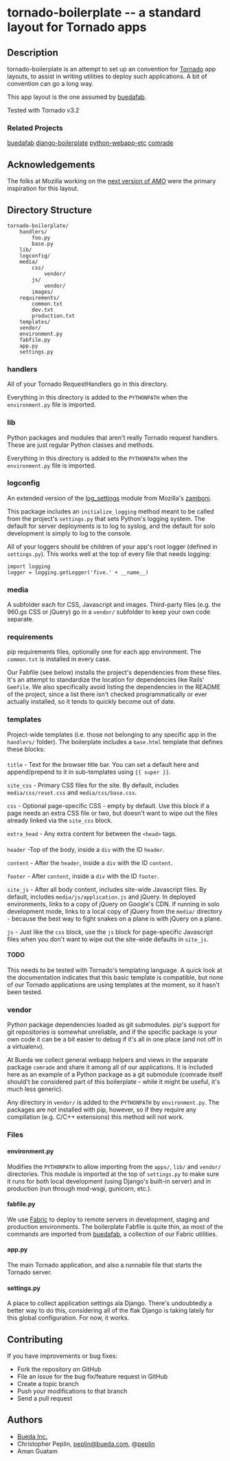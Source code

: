 tornado-boilerplate -- a standard layout for Tornado apps
===============================================================================

## Description

tornado-boilerplate is an attempt to set up an convention for
[Tornado](http://www.tornadoweb.org/) app layouts, to assist in writing
utilities to deploy such applications. A bit of convention can go a long way.

This app layout is the one assumed by [buedafab](https://github.com/bueda/ops).

Tested with Tornado v3.2 

### Related Projects

[buedafab](https://github.com/bueda/ops)
[django-boilerplate](https://github.com/bueda/django-boilerplate)
[python-webapp-etc](https://github.com/bueda/python-webapp-etc)
[comrade](https://github.com/bueda/django-comrade)

## Acknowledgements

The folks at Mozilla working on the [next version of AMO](https://github.com/jbalogh/zamboni)
were the primary inspiration for this layout.

## Directory Structure

    tornado-boilerplate/
        handlers/
            foo.py
            base.py
        lib/
        logconfig/
        media/
            css/
                vendor/
            js/
                vendor/
            images/
        requirements/
            common.txt
            dev.txt
            production.txt
        templates/
        vendor/
        environment.py
        fabfile.py
        app.py
        settings.py

### handlers

All of your Tornado RequestHandlers go in this directory.

Everything in this directory is added to the `PYTHONPATH` when the
`environment.py` file is imported.

### lib

Python packages and modules that aren't really Tornado request handlers. These
are just regular Python classes and methods.

Everything in this directory is added to the `PYTHONPATH` when the
`environment.py` file is imported.

### logconfig

An extended version of the
[log_settings](https://github.com/jbalogh/zamboni/blob/master/log_settings.py)
module from Mozilla's [zamboni](https://github.com/jbalogh/zamboni).

This package includes an `initialize_logging` method meant to be called from the
project's `settings.py` that sets Python's logging system. The default for
server deployments is to log to syslog, and the default for solo development is
simply to log to the console.

All of your loggers should be children of your app's root logger (defined in
`settings.py`). This works well at the top of every file that needs logging:

    import logging
    logger = logging.getLogger('five.' + __name__)

### media

A subfolder each for CSS, Javascript and images. Third-party files (e.g. the
960.gs CSS or jQuery) go in a `vendor/` subfolder to keep your own code
separate.

### requirements

pip requirements files, optionally one for each app environment. The
`common.txt` is installed in every case.

Our Fabfile (see below) installs the project's dependencies from these files.
It's an attempt to standardize the location for dependencies like Rails'
`Gemfile`. We also specifically avoid listing the dependencies in the README of
the project, since a list there isn't checked programmatically or ever actually
installed, so it tends to quickly become out of date.

### templates

Project-wide templates (i.e. those not belonging to any specific app in the
`handlers/` folder). The boilerplate includes a `base.html` template that defines
these blocks:

#### <head>

`title` - Text for the browser title bar. You can set a default here and
append/prepend to it in sub-templates using `{{ super }}`.

`site_css` - Primary CSS files for the site. By default, includes
`media/css/reset.css` and `media/css/base.css`.

`css` - Optional page-specific CSS - empty by default. Use this block if a page
needs an extra CSS file or two, but doesn't want to wipe out the files already
linked via the `site_css` block.

`extra_head` - Any extra content for between the `<head>` tags.

#### <body>

`header` -Top of the body, inside a `div` with the ID `header`.

`content` - After the `header`, inside a `div` with the ID `content`.

`footer` - After `content`, inside a `div` with the ID `footer`.

`site_js` - After all body content, includes site-wide Javascript files. By
default, includes `media/js/application.js` and jQuery. In deployed
environments, links to a copy of jQuery on Google's CDN. If running in solo
development mode, links to a local copy of jQuery from the `media/` directory -
because the best way to fight snakes on a plane is with jQuery on a plane.

`js` - Just like the `css` block, use the `js` block for page-specific
Javascript files when you don't want to wipe out the site-wide defaults in
`site_js`.

#### TODO

This needs to be tested with Tornado's templating language. A quick
look at the documentation indicates that this basic template is compatible, but
none of our Tornado applications are using templates at the moment, so it hasn't
been tested.

### vendor

Python package dependencies loaded as git submodules. pip's support for git
repositories is somewhat unreliable, and if the specific package is your own
code it can be a bit easier to debug if it's all in one place (and not off in a
virtualenv).

At Bueda we collect general webapp helpers and views in the separate package
`comrade` and share it among all of our applications. It is included here as an
example of a Python package as a git submodule (comrade itself should't be
considered part of this boilerplate - while it might be useful, it's much less
generic).

Any directory in `vendor/` is added to the `PYTHONPATH` by `environment.py`. The
packages are *not* installed with pip, however, so if they require any
compilation (e.g. C/C++ extensions) this method will not work.

### Files

#### environment.py

Modifies the `PYTHONPATH` to allow importing from the `apps/`, `lib/` and
`vendor/` directories. This module is imported at the top of `settings.py` to
make sure it runs for both local development (using Django's built-in server)
and in production (run through mod-wsgi, gunicorn, etc.).

#### fabfile.py

We use [Fabric](http://fabfile.org/) to deploy to remote servers in development,
staging and production environments. The boilerplate Fabfile is quite thin, as
most of the commands are imported from [buedafab](https://github.com/bueda/ops),
a collection of our Fabric utilities.

#### app.py

The main Tornado application, and also a runnable file that starts the Tornado
server.

#### settings.py

A place to collect application settings ala Django. There's undoubtedly a better
way to do this, considering all of the flak Django is taking lately for this
global configuration. For now, it works.

## Contributing

If you have improvements or bug fixes:

* Fork the repository on GitHub
* File an issue for the bug fix/feature request in GitHub
* Create a topic branch
* Push your modifications to that branch
* Send a pull request

## Authors

* [Bueda Inc.](http://www.bueda.com)
* Christopher Peplin, peplin@bueda.com, @[peplin](http://twitter.com/peplin)
* Aman Guatam
